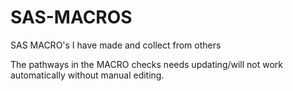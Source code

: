SAS-MACROS
==========

SAS MACRO's I have made and collect from others

The pathways in the MACRO checks needs updating/will not work automatically without manual editing.
